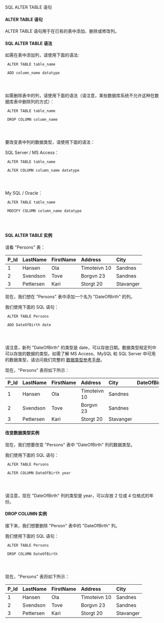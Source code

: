  SQL ALTER TABLE 语句 

#### ALTER TABLE 语句

 ALTER TABLE 语句用于在已有的表中添加、删除或修改列。

 
#### SQL ALTER TABLE 语法

 如需在表中添加列，请使用下面的语法:

 
```
 ALTER TABLE table_name

 ADD column_name datatype




```
 如需删除表中的列，请使用下面的语法（请注意，某些数据库系统不允许这种在数据库表中删除列的方式）：

 
```
 ALTER TABLE table_name

 DROP COLUMN column_name




```
 要改变表中列的数据类型，请使用下面的语法：

 SQL Server / MS Access：

 
```
 ALTER TABLE table_name

 ALTER COLUMN column_name datatype




```
 My SQL / Oracle：

 
```
 ALTER TABLE table_name

 MODIFY COLUMN column_name datatype




```
 



#### SQL ALTER TABLE 实例

 请看 "Persons" 表：

 

|P_Id|LastName|FirstName|Address|City|
|:--|:--|:--|:--|:--|
|1|Hansen|Ola|Timoteivn 10|Sandnes|
|2|Svendson|Tove|Borgvn 23|Sandnes|
|3|Pettersen|Kari|Storgt 20|Stavanger|

现在，我们想在 "Persons" 表中添加一个名为 "DateOfBirth" 的列。

 我们使用下面的 SQL 语句：

 
```
 ALTER TABLE Persons

 ADD DateOfBirth date




```
 请注意，新列 "DateOfBirth" 的类型是 date，可以存放日期。数据类型规定列中可以存放的数据的类型。如需了解 MS Access、MySQL 和 SQL Server 中可用的数据类型，请访问我们完整的 [数据类型参考手册](http://www.w3cschool.cc/sql/sql-datatypes.html)。

 现在，"Persons" 表将如下所示：

 

|P_Id|LastName|FirstName|Address|City|DateOfBirth|
|:--|:--|:--|:--|:--|:--|
|1|Hansen|Ola|Timoteivn 10|Sandnes| |
|2|Svendson|Tove|Borgvn 23|Sandnes| |
|3|Pettersen|Kari|Storgt 20|Stavanger| |





#### 改变数据类型实例

 现在，我们想要改变 "Persons" 表中 "DateOfBirth" 列的数据类型。

 我们使用下面的 SQL 语句：

 
```
 ALTER TABLE Persons

 ALTER COLUMN DateOfBirth year




```
 请注意，现在 "DateOfBirth" 列的类型是 year，可以存放 2 位或 4 位格式的年份。

 

#### DROP COLUMN 实例

 接下来，我们想要删除 "Person" 表中的 "DateOfBirth" 列。

 我们使用下面的 SQL 语句：

 
```
 ALTER TABLE Persons

 DROP COLUMN DateOfBirth




```
 现在，"Persons" 表将如下所示：

 

|P_Id|LastName|FirstName|Address|City|
|:--|:--|:--|:--|:--|
|1|Hansen|Ola|Timoteivn 10|Sandnes|
|2|Svendson|Tove|Borgvn 23|Sandnes|
|3|Pettersen|Kari|Storgt 20|Stavanger|







